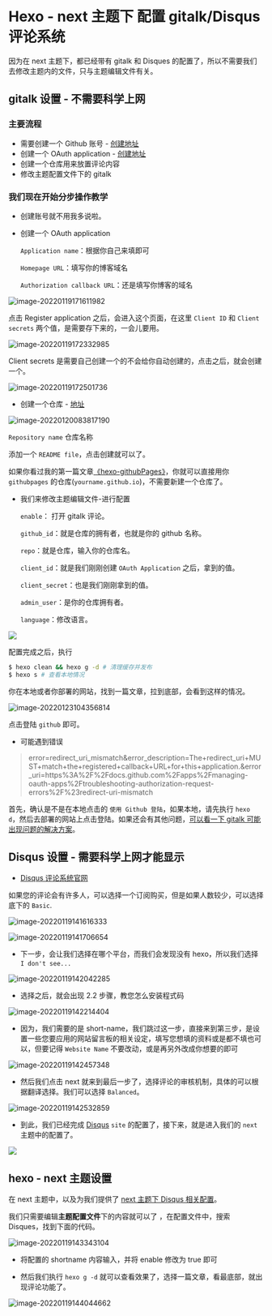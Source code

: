 # Hexo - next 主题下 配置 gitalk/Disqus 评论系统

因为在 next 主题下，都已经带有 gitalk 和 Disques 的配置了，所以不需要我们去修改主题内的文件，只与主题编辑文件有关。

## gitalk 设置 - 不需要科学上网

### 主要流程

- 需要创建一个 Github 账号 - [创建地址](https://github.com/signup?source=login)
- 创建一个 OAuth application - [创建地址](https://github.com/settings/applications/new)
- 创建一个仓库用来放置评论内容
- 修改主题配置文件下的 gitalk

### 我们现在开始分步操作教学

- 创建账号就不用我多说啦。

- 创建一个 OAuth application

  `Application name`：根据你自己来填即可

  `Homepage URL`：填写你的博客域名

  `Authorization callback URL`：还是填写你博客的域名

![image-20220119171611982](https://raw.githubusercontent.com/hzzzzzzzq/Blog/feat-picture/asseats/images/hexo/image-20220119171611982.png)

点击 Register application 之后，会进入这个页面，在这里 `Client ID` 和 `Client secrets` 两个值，是需要存下来的，一会儿要用。

![image-20220119172332985](https://raw.githubusercontent.com/hzzzzzzzq/Blog/feat-picture/asseats/images/hexo/image-20220119172332985.png)

Client secrets 是需要自己创建一个的不会给你自动创建的，点击之后，就会创建一个。

![image-20220119172501736](https://raw.githubusercontent.com/hzzzzzzzq/Blog/feat-picture/asseats/images/hexo/image-20220119172501736.png)

- 创建一个仓库 - [地址](https://github.com/new)

![image-20220120083817190](https://raw.githubusercontent.com/hzzzzzzzq/Blog/feat-picture/asseats/images/hexo/image-20220120083817190.png)

 `Repository name` 仓库名称

 添加一个 `README file`，点击创建就可以了。

如果你看过我的第一篇文章[《hexo-githubPages》]()，你就可以直接用你 `githubpages` 的仓库(`yourname.github.io`)，不需要新建一个仓库了。

- 我们来修改主题编辑文件-进行配置

  `enable`： 打开 gitalk 评论。

  `github_id`：就是仓库的拥有者，也就是你的 github 名称。

  `repo`：就是仓库，输入你的仓库名。

  `client_id`：就是我们刚刚创建 `OAuth Application` 之后，拿到的值。

  `client_secret`：也是我们刚刚拿到的值。

  `admin_user`：是你的仓库拥有者。

  `language`：修改语言。

![](https://raw.githubusercontent.com/hzzzzzzzq/Blog/feat-picture/asseats/images/hexo/image-20220120084754458.png)

配置完成之后，执行

```bash
$ hexo clean && hexo g -d # 清理缓存并发布
$ hexo s # 查看本地情况
```

你在本地或者你部署的网站，找到一篇文章，拉到底部，会看到这样的情况。

![image-20220123104356814](https://raw.githubusercontent.com/hzzzzzzzq/Blog/feat-picture/asseats/images/hexo/image-20220123104356814.png)

点击登陆 `github` 即可。



- 可能遇到错误

>  error=redirect_uri_mismatch&error_description=The+redirect_uri+MUST+match+the+registered+callback+URL+for+this+application.&error_uri=https%3A%2F%2Fdocs.github.com%2Fapps%2Fmanaging-oauth-apps%2Ftroubleshooting-authorization-request-errors%2F%23redirect-uri-mismatch

首先，确认是不是在本地点击的 `使用 Github 登陆`，如果本地，请先执行 `hexo d`，然后去部署的网站上点击登陆。如果还会有其他问题，[可以看一下 gitalk 可能出现问题的解决方案](https://developer.github.com/apps/managing-oauth-apps/troubleshooting-authorization-request-errors/#redirect-uri-mismatch)。



## Disqus 设置 - 需要科学上网才能显示

- [Disqus 评论系统官网](https://disqus.com/)

如果您的评论会有许多人，可以选择一个订阅购买，但是如果人数较少，可以选择底下的 `Basic`.

![image-20220119141616333](https://raw.githubusercontent.com/hzzzzzzzq/Blog/feat-picture/asseats/images/hexo/image-20220119141616333.png)

![image-20220119141706654](https://raw.githubusercontent.com/hzzzzzzzq/Blog/feat-picture/asseats/images/hexo/image-20220119141706654.png)

- 下一步，会让我们选择在哪个平台，而我们会发现没有 hexo，所以我们选择 `I don't see...`

![image-20220119142042285](https://raw.githubusercontent.com/hzzzzzzzq/Blog/feat-picture/asseats/images/hexo/image-20220119142042285.png)

- 选择之后，就会出现 2.2 步骤，教您怎么安装程式码

![image-20220119142214404](https://raw.githubusercontent.com/hzzzzzzzq/Blog/feat-picture/asseats/images/hexo/image-20220119142214404.png)

- 因为，我们需要的是 short-name，我们跳过这一步，直接来到第三步，是设置一些您要应用的网站留言板的相关设定，填写您想填的资料或是都不填也可以，但要记得 `Website Name` 不要改动，或是再另外改成你想要的即可

![image-20220119142457348](https://raw.githubusercontent.com/hzzzzzzzq/Blog/feat-picture/asseats/images/hexo/image-20220119142457348.png)

- 然后我们点击 next 就来到最后一步了，选择评论的审核机制，具体的可以根据翻译选择。我们可以选择 `Balanced`。

![image-20220119142532859](https://raw.githubusercontent.com/hzzzzzzzq/Blog/feat-picture/asseats/images/hexo/image-20220119142532859.png)

- 到此，我们已经完成 [Disqus](https://disqus.com/) `site` 的配置了，接下来，就是进入我们的 `next` 主题中的配置了。

![](https://raw.githubusercontent.com/hzzzzzzzq/Blog/feat-picture/asseats/images/hexo/image-20220119142808820.png)

## hexo - next 主题设置

在 next 主题中，以及为我们提供了 [next 主题下 Disqus 相关配置](https://theme-next.iissnan.com/third-party-services.html#disqus)。

我们只需要编辑**主题配置文件**下的内容就可以了 ，在配置文件中，搜索 Disques，找到下面的代码。

![image-20220119143343104](https://raw.githubusercontent.com/hzzzzzzzq/Blog/feat-picture/asseats/images/hexo/image-20220119143343104.png)

- 将配置的 shortname 内容输入，并将 enable 修改为 true 即可

- 然后我们执行 `hexo g -d` 就可以查看效果了，选择一篇文章，看最底部，就出现评论功能了。

![image-20220119144044662](https://raw.githubusercontent.com/hzzzzzzzq/Blog/feat-picture/asseats/images/hexo/image-20220119144044662.png)
